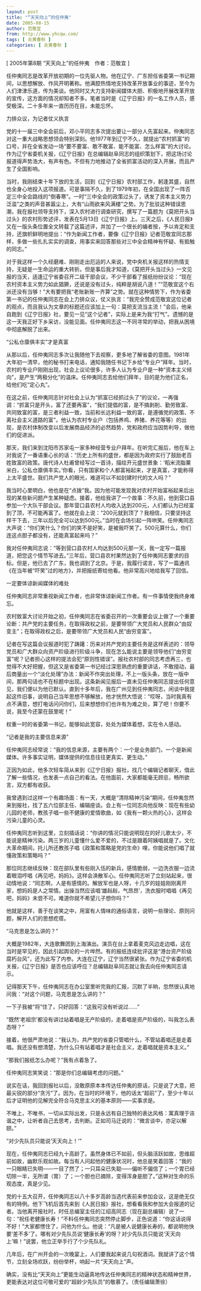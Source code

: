 ```yaml
---
layout: post
title: "“天天向上”的任仲夷"
date: 2005-08-15
author: 范敬宜
from: http://www.yhcqw.com/
tags: [ 炎黄春秋 ]
categories: [ 炎黄春秋 ]
---
```



[ 2005年第8期 “天天向上”的任仲夷　作者：范敬宜 ]


任仲夷同志是改革开放初期的一位先驱人物。他在辽宁、广东担任省委第一书记期间，以思想解放、作风开明著称。他满腔热情地支持改革开放事业的事迹，至今为人们津津乐道，传为美谈。他同时又大力支持新闻媒体大胆、积极地开展改革开放的宣传，这方面的情况却知者不多。笔者当时是《辽宁日报》的一名工作人员，感受极深。二十多年来一直历历在目，未能忘怀。

力排众议，为记者仗义执言


党的十一届三中全会前后，邓小平同志多次提出要让一部分人先富起来。仲夷同志对这一重大战略思想领会特别深刻。他1977年到辽宁不久，就提出“农村抓富”的口号，并在全省发动一场“要不要富、敢不敢富、能不能富、怎么样富”的大讨论。作为辽宁省委机关报，《辽宁日报》在总编辑赵阜同志的组织策划下，把这场讨论报道得声势浩大，有声有色。不但有力地推动了全省抓富活动的深入开展，而且产生了全国影响。


当时，我刚结束十年下放的生活，回到《辽宁日报》农村部工作，躬逢其盛，自然也全身心地投入这项报道。可是事隔不久，到了1979年初，在全国出现了一阵否定三中全会路线的“倒春寒”。一时“三中全会的政策过头了，诱发了资本主义势力泛滥”之类的声音甚嚣尘上，大有“山雨欲来风满楼”之势。为了批驳这种错误思潮，我在报社领导支持下，深入农村进行调查研究，撰写了一篇题为《莫把开头当过头》的农村形势述评，发表在5月13日《辽宁日报》上。三天之后，《人民日报》又在一版头条位置全文转载了这篇述评，并加了一个很长的编者按，予以肯定和支持，还旗帜鲜明地提出：“作为新闻工作者，要像《辽宁日报》记者范敬宜同志那样，多做一些扎扎实实的调查，用事实来回答那些对三中全会精神有怀疑、有抵触的同志。”


对于我这样一个久经磨难、刚刚走出厄运的人来说，党中央机关报这样的热情支持，无疑是一生命运的重大转折。但是事后我才知道，《莫把开头当过头》一文见报的当天，适逢辽宁省委召开二级干部会议，不少干部看了报纸纷纷议论：“现在农村资本主义势力如此猖獗，还说是没有过头，纯粹是胡说八道！”“范敬宜这个右派还没有当够！”大有要把我“老账新账一齐算”之势。就在这种情势下，作为省委第一书记的任仲夷同志在会上力排众议，仗义执言：“我完全赞成范敬宜这位记者的观点，而且我认为文章的标题还应该加上一句：莫把支流当主流！”会后，他亲自跑到《辽宁日报》社，要见一见“这个记者”，实际上是来为我“打气”。遗憾的是这一天我正好下乡采访，没能见面。任仲夷同志这一不同寻常的举动，把我从困境中彻底解脱了出来。

“公私仓廪俱丰实”才是真富


从那以后，任仲夷同志多次让我随他下去视察，更多地了解省委的意图。1981年大年初一清早，他的秘书打来电话，通知我随任书记下乡给“专业户”拜年。当时，农村的专业户刚刚出现，社会上议论很多，许多人认为专业户是一种“资本主义倾向”，是产生“两极分化”的温床。任仲夷同志去给他们拜年，目的是为他们正名，给他们吃“定心丸”。


在这之前，任仲夷同志针对社会上认为“抓富已经抓过头了”的议论，一再强调：“抓富只是开头，富了还要再富”，“我们提倡的富，是不搞剥削、勤劳致富、共同致富的富，是三者利益一致，当前和长远利益一致的富，是遵循党的政策、不离社会主义道路的富”。他认为农村专业户（包括养鸡、养猪、养花等等）的出现，是农村体制改变以后发展商品经济的必然趋势，党和政府应当因势利导，做他们的促进派。


那天，我们来到沈阳市苏家屯一家多种经营专业户拜年。在听完汇报后，他在车上对我说了一番语重心长的话：“历史上所有的盛世，都是因为政府实行了鼓励老百姓致富的政策。唐代诗人杜甫曾经写过一首诗，描绘开元盛世景象：‘稻米流脂粟米白，公私仓廪俱丰实。’你看，只有国家和个人都富裕起来，才是真富，才能称得上太平盛世。我们共产党人的眼光，难道可以不如封建时代的文人吗？”


我当时心里明白，他也是在“点拨”我。因为他可能发现我对农村开始富裕起来后出现的某些新问题产生某种疑虑。接着，他给我讲了一个故事：不久前，他到营口县参加一个大队干部会议。那年营口县农村人均收入达到200元，人们都认为已经富到了顶，不可能再富了。他就在会上说：“200元就到顶了？我相信，只要坚持这样干下去，三年以后完全可以达到500元。”当时在会场引起一阵哄笑。任仲夷同志大声说：“你们笑什么？你们的笑不是好笑，是被我吓笑了。500元算什么，你们连这点胆子都没有，还能真富起来吗？”


我对任仲夷同志说：“等到营口县农村人均达到500元那一天，我一定写一篇报道，把您这个情节写进去。”三年后，营口县农村果然达到了任仲夷同志要求的目标。但是，他已去了广东，我也调到了北京。于是，我履行诺言，写了一篇通讯《在当年被“吓笑”过的地方》，并把报纸寄给他看。他非常高兴地给我写了回信。

一定要体谅新闻媒体的难处

任仲夷同志非常重视新闻工作者，也非常体谅新闻工作者。有一件事情使我终身难忘。


农村致富大讨论开始之初，任仲夷同志在省委召开的一次重要会议上做了一个重要论断：共产党的主要任务，在取得政权之前，是要带领广大党员和人民群众“由奴变主”；在取得政权之后，是要带领广大党员和人民“由穷变富”。


记者在写这篇会议报道时犯了踌躇：历来对共产党的主要任务是这样表述的：领导党员和广大群众向资产阶级进行阶级斗争，现在怎么能说主要是领导他们“由穷变富”呢？记者担心这样的提法会犯“原则性错误”。报社农村部的同志考虑再三，也觉得不大好把握，但这又是省委第一书记经过深思熟虑的重要讲话，不敢擅动，最后商量出一个“淡化处理”办法：新闻不作突出处理，不上一版头条，放在一版中间，那两句话也不在标题中出现。这条新闻见报后一直未见任仲夷同志提出任何意见，我们便以为他已默认。直到十多年后，我在广州见到任仲夷同志，闲谈中我提起这件旧事，说明自己当年思想不够解放，他才恍然大悟说：“哎呀，当时我真有点不满意，想打电话问问你们，后来想想你们也许有为难之处，算了吧！你要不说，我至今还蒙在鼓里呢！”

权重一时的省委第一书记，能够如此宽容，处处为媒体着想，实在令人感动。

“记者是我的主要信息来源”

任仲夷同志经常说：“我的信息来源，主要有两个：一个是业务部门，一个是新闻媒体。许多事实证明，媒体提供的信息往往更真实、更生动。”


正因为如此，他多次轻车简从来到《辽宁日报》报社，找几个编辑记者聊天，借此了解一些情况，也发表一点自己的看法。在他面前，大家都能毫无顾忌，畅所欲言，双方都有收获。


我曾遇到过这样一个有趣场面：有一天，大概是“清除精神污染”期间，任仲夷忽然来到报社，找了五六位部主任、编辑座谈。会上有一位同志向他反映：现在有些幼儿园的老师，教孩子唱一些不健康的爱情歌曲，如《我有一颗火热的心》，这样会污染儿童的心灵。


任仲夷同志听到这里，立刻插话说：“你讲的情况只能说明现在的好儿歌太少，不能说是精神污染。两三岁的儿童懂什么爱不爱的，不过是跟着阿姨唱就是了。文化大革命期间，托儿所还教孩子唱《政策和策略是党的生命》哩，你能说他们唱了就懂政策和策略吗？”


那位同志继续反映：现在部队里有些刚入伍的新兵，感情脆弱，一边洗衣服一边流着眼泪哼唱《再见吧，妈妈》。这样会涣散军心。任仲夷同志听了立刻站起来，很动情地说：“同志啊，人是有感情的。解放军也是人呀，十几岁的娃娃刚刚离开家，想妈妈是人之常情。出操当然应该唱‘雄赳赳，气昂昂’，洗衣服时唱唱《再见吧，妈妈》未尝不可。难道你就不希望儿子想你吗？”

他就是这样，善于在谈笑之中，用富有人情味的通俗语言，说明一些理论、原则问题，解开人们的思想疙瘩。

“马克思是怎么讲的？”


大概是1982年，大连歌舞团到上海演出。演员在台上拿着麦克风边走边唱，这在当时是罕见的，因此引起舆论的一片哗然。有的报纸连续批评这是“港台资产阶级腐朽台风”，还为此写了内参。大连在辽宁，辽宁当然很紧张。作为辽宁省委的机关报，《辽宁日报》是否也应该呼应？总编辑赵阜同志就让我去向任仲夷同志请示。

记得那天下午，任仲夷同志在办公室里听完我的汇报，沉默了半晌，忽然很认真地问我：“对这个问题，马克思是怎么讲的？”

一下子我被“将”住了，只好回答：“这我可没有听说过……”

“既然‘老祖宗’都没有讲过站着唱是无产阶级的，走着唱是资产阶级的，叫我怎么表态呀？”

接着，他很严肃地说：“我认为，共产党的省委只管唱什么，不管站着唱还是走着唱。我还没有想清楚，为什么只有站着唱才是社会主义，走着唱就是资本主义。”

“那我们报纸怎么办呢？”我有点着急了。

任仲夷同志笑笑说：“那是你们总编辑考虑的问题。”


说实在话，我回到报社以后，没敢原原本本传达任仲夷的原话，只是说了大意，把最尖锐的部分“贪污”了。因为，在当时的环境下，他的话太“超前”了，至少十年以后才证明他的见解完全符合马克思主义的基本原则——实事求是。

不唯上，不唯书，一切从实际出发，只是永远有自己独特的表达风格：寓真理于诙谐之中，让听者自己去思考，去判断。正如司马迁说的：“微言谈中，亦足以解颐。”

“对少先队员只能说‘天天向上！’”


现在，任仲夷同志已经九十高龄了。虽然身体已不如前，但头脑活跃如故，思维超前如故，幽默乐观如故。每当有人问起他的健康状况时，他总是笑着回答：“我的一只眼睛已失明——一目了然了；一只耳朵已失聪——偏听不偏信了；一个胃已经切除一半，无所谓（胃）了；一个胆也已摘除，变得浑身是胆了。”这种对生命的乐观态度，真是少见。


党的十五大召开，任仲夷同志以八十多岁高龄当选代表前来参加会议，这是绝无仅有的特例。他下飞机后首先来到《人民日报》报社，想看看我和参加大会报道的记者。当他离开报社时，时任总编室主任的江绍高同志（现在副总编辑）说了一句：“祝任老健康长寿！”不料任仲夷同志突然停止脚步，正色说道：“你这话说得不好！”大家都愣住了，问他为什么。他说：“凡是被人说健康长寿的，都说明他快要‘差不多’了。哪有对少先队员说‘健康长寿’的呀？对少先队员只能说‘天天向上’嘛！”说罢，他立正举手行了个少先队礼。

几年后，在广州开会的一次晚宴上，人们要我起来说几句祝酒词。我就讲了这个情节，立刻全场欢跃，纷纷举杯，响起一片“天天向上”声。

确实，没有比“天天向上”更能生动逼真地传达任仲夷同志的精神状态和精神世界，更能表达对这位可敬可爱的“超龄少先队员”的敬慕了。（责任编辑萧徐）


